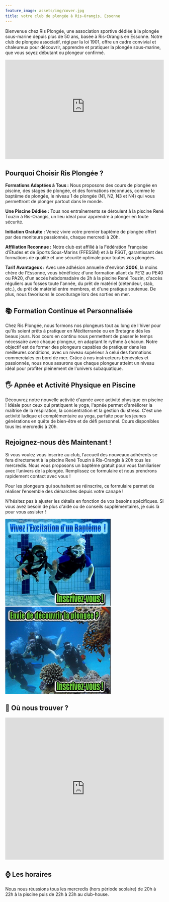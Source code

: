 ```yaml
---
feature_image: assets/img/cover.jpg
title: votre club de plongée à Ris-Orangis, Essonne
---
```

Bienvenue chez Ris Plongée, une association sportive dédiée à la plongée sous-marine depuis plus de 50 ans, basée à Ris-Orangis en Essonne. Notre club de plongée associatif, régi par la loi 1901, offre un cadre convivial et chaleureux pour découvrir, apprendre et pratiquer la plongée sous-marine, que vous soyez débutant ou plongeur confirmé.

<iframe width="100%" height="315" src="https://www.youtube-nocookie.com/embed/ViFbT586rKo?si=YQE3OTwA-yV3u_Qs" title="YouTube video player" frameborder="0" allow="accelerometer; autoplay; clipboard-write; encrypted-media; gyroscope; picture-in-picture; web-share" referrerpolicy="strict-origin-when-cross-origin" allowfullscreen></iframe>

## Pourquoi Choisir Ris Plongée ?

**Formations Adaptées à Tous :** Nous proposons des cours de plongée en piscine, des stages de plongée, et des formations reconnues, comme le baptême de plongée, le niveau 1 de plongée (N1, N2, N3 et N4) qui vous permettront de plonger partout dans le monde.

**Une Piscine Dédiée :** Tous nos entraînements se déroulent à la piscine René Touzin à Ris-Orangis, un lieu idéal pour apprendre à plonger en toute sécurité.

**Initiation Gratuite :** Venez vivre votre premier baptême de plongée offert par des moniteurs passionnés, chaque mercredi à 20h.

**Affiliation Reconnue :** Notre club est affilié à la Fédération Française d’Études et de Sports Sous-Marins (FFESSM) et à la FSGT, garantissant des formations de qualité et une sécurité optimale pour toutes vos plongées.

**Tarif Avantageux :** Avec une adhésion annuelle d'environ **200€**, la moins chère de l'Essonne, vous bénéficiez d'une formation allant du PE12 au PE40 ou PA20, d'un accès hebdomadaire de 2h à la piscine René Touzin, d'accès réguliers aux fosses toute l'année, du prêt de matériel (détendeur, stab, etc.), du prêt de matériel entre membres, et d'une pratique soutenue. De plus, nous favorisons le covoiturage lors des sorties en mer.

## 📚 Formation Continue et Personnalisée

Chez Ris Plongée, nous formons nos plongeurs tout au long de l'hiver pour qu'ils soient prêts à pratiquer en Méditerranée ou en Bretagne dès les beaux jours. Nos cours en continu nous permettent de passer le temps nécessaire avec chaque plongeur, en adaptant le rythme à chacun. Notre objectif est de former des plongeurs capables de pratiquer dans les meilleures conditions, avec un niveau supérieur à celui des formations commerciales en bord de mer. Grâce à nos instructeurs bénévoles et passionnés, nous nous assurons que chaque plongeur atteint un niveau idéal pour profiter pleinement de l'univers subaquatique.

## 🖐 Apnée et Activité Physique en Piscine

Découvrez notre nouvelle activité d'apnée avec activité physique en piscine ! Idéale pour ceux qui pratiquent le yoga, l'apnée permet d'améliorer la maîtrise de la respiration, la concentration et la gestion du stress. C'est une activité ludique et complémentaire au yoga, parfaite pour les jeunes générations en quête de bien-être et de défi personnel. Cours disponibles tous les mercredis à 20h.


## Rejoignez-nous dès Maintenant !

Si vous voulez vous inscrire au club, l’accueil des nouveaux adhérents se fera directement à la piscine René Touzin à Ris-Orangis à 20h tous les mercredis. Nous vous proposons un baptême gratuit pour vous familiariser avec l’univers de la plongée. Remplissez ce formulaire et nous prendrons rapidement contact avec vous !

Pour les plongeurs qui souhaitent se réinscrire, ce formulaire permet de réaliser l’ensemble des démarches depuis votre canapé !

N'hésitez pas à ajuster les détails en fonction de vos besoins spécifiques. Si vous avez besoin de plus d'aide ou de conseils supplémentaires, je suis là pour vous assister !

<div>
    <a href='https://www.helloasso.com/associations/asrp-ris-plongee/evenements/bapteme-de-plongee-2024-2025'>
        <img src='assets/img/baptism.jpg' alt ='bapteme de plongee' />
    </a>
    <a href='https://www.helloasso.com/associations/asrp-ris-plongee/adhesions/adhesion-2024-2025'>
        <img src='assets/img/subscribe.jpg' alt='inscription à Ris Plongée' />
    </a>
</div>

## 📍 Où nous trouver ?

<iframe src="https://www.google.com/maps/embed?pb=!1m18!1m12!1m3!1d2636.0568518646915!2d2.4038455000000054!3d48.64702759999999!2m3!1f0!2f0!3f0!3m2!1i1024!2i768!4f13.1!3m3!1m2!1s0x47e5de51fefb2771%3A0x661f191049530983!2sPiscine%20Ren%C3%A9%20Touzin!5e0!3m2!1sfr!2sfr!4v1728819874096!5m2!1sfr!2sfr" width="100%" height="450px" style="border:0;" allowfullscreen="" loading="lazy" referrerpolicy="no-referrer-when-downgrade"></iframe>

## ⌚️ Les horaires

Nous nous réussions tous les mercredis (hors période scolaire) de 20h à 22h à la piscine puis de 22h à 23h au club-house.

